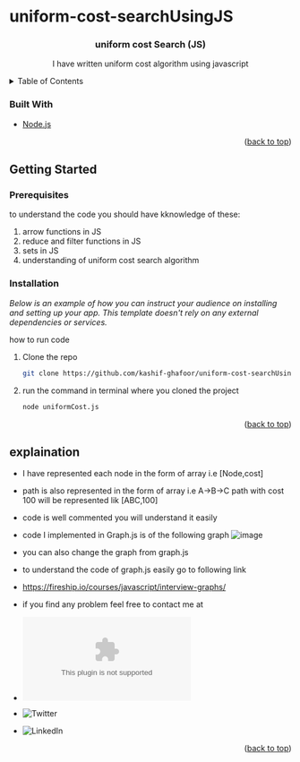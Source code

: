 # uniform-cost-searchUsingJS

<!-- PROJECT LOGO -->
<div align="center">

  <h3 align="center">uniform cost Search (JS)</h3>

  <p align="center">
    I have written uniform cost algorithm using javascript
  </p>
</div>



<!-- TABLE OF CONTENTS -->
<details>
  <summary>Table of Contents</summary>
  <ol>
    <li>
      <ul>
        <li><a href="#built-with">Built With</a></li>
      </ul>
    </li>
    <li>
      <a href="#getting-started">Getting Started</a>
      <ul>
        <li><a href="#prerequisites">Prerequisites</a></li>
      </ul>
    </li>
    <li><a href="#explaination">Explaination</a></li>
  </ol>
</details>




### Built With

* [Node.js](https://nextjs.org/)
<p align="right">(<a href="#top">back to top</a>)</p>



<!-- GETTING STARTED -->
## Getting Started


### Prerequisites
to understand the code you should have kknowledge of these:
1. arrow functions in JS
2. reduce and filter functions in JS
3. sets in JS
4. understanding of uniform cost search algorithm

### Installation

_Below is an example of how you can instruct your audience on installing and setting up your app. This template doesn't rely on any external dependencies or services._

how to run code

1. Clone the repo
   ```sh
   git clone https://github.com/kashif-ghafoor/uniform-cost-searchUsingJS.git
   ```
 2. run the command in terminal where you cloned the project
    ```sh
    node uniformCost.js
    ```
<p align="right">(<a href="#top">back to top</a>)</p>



<!-- USAGE EXAMPLES -->
## explaination
* I have represented each node in the form of array i.e [Node,cost]
* path is also represented in the form of array i.e A->B->C path with cost 100 will be represented lik [ABC,100]
* code is well commented you will understand it easily 
* code I implemented in Graph.js is of the following graph
 ![image](https://user-images.githubusercontent.com/58185339/139562747-13645007-91ac-4609-80e1-279ba1808a0a.png)
* you can also change the graph from graph.js
* to understand the code of graph.js easily go to following link
* https://fireship.io/courses/javascript/interview-graphs/

* if you find any problem feel free to contact me at 
* ![Gmail](kashifghafoor140@gmail.com)
* ![Twitter](https://twitter.com/_kashifghafoor)
* ![LinkedIn](https://www.linkedin.com/in/kashif-ghafoor-347b5918b/)

<p align="right">(<a href="#top">back to top</a>)</p>
